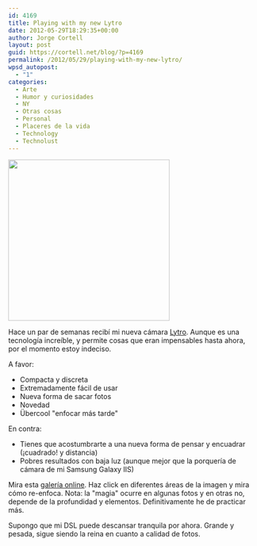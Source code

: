 ```yaml
---
id: 4169
title: Playing with my new Lytro
date: 2012-05-29T18:29:35+00:00
author: Jorge Cortell
layout: post
guid: https://cortell.net/blog/?p=4169
permalink: /2012/05/29/playing-with-my-new-lytro/
wpsd_autopost:
  - "1"
categories:
  - Arte
  - Humor y curiosidades
  - NY
  - Otras cosas
  - Personal
  - Placeres de la vida
  - Technology
  - Technolust
---
```

<img class="aligncenter" title="my lytro" src="https://lh4.googleusercontent.com/-WjaNuQpNuX0/T7LVVG1qusE/AAAAAAAABmc/R-oIw4-hVyg/s325-c/May15201203" alt="" width="325" height="325" />

Hace un par de semanas recibí mi nueva cámara <a title="https://www.lytro.com/" href="https://www.lytro.com/" target="_blank">Lytro</a>. Aunque es una tecnología increíble, y permite cosas que eran impensables hasta ahora, por el momento estoy indeciso.

A favor:

  * Compacta y discreta
  * Extremadamente fácil de usar
  * Nueva forma de sacar fotos
  * Novedad
  * Übercool "enfocar más tarde"

En contra:

  * Tienes que acostumbrarte a una nueva forma de pensar y encuadrar (¡cuadrado! y distancia)
  * Pobres resultados con baja luz (aunque mejor que la porquería de cámara de mi Samsung Galaxy IIS)

Mira esta <a title="https://pictures.lytro.com/jcortell/stories/38582" href="https://pictures.lytro.com/jcortell/stories/38582" target="_blank">galería online</a>. Haz click en diferentes áreas de la imagen y mira cómo re-enfoca. Nota: la "magia" ocurre en algunas fotos y en otras no, depende de la profundidad y elementos. Definitivamente he de practicar más.</p> 

Supongo que mi DSL puede descansar tranquila por ahora. Grande y pesada, sigue siendo la reina en cuanto a calidad de fotos.